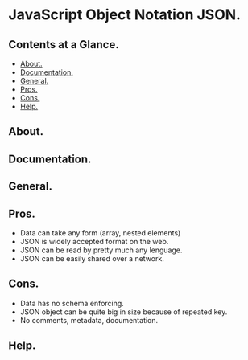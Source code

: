 # JavaScript Object Notation JSON.





## Contents at a Glance.
* [About.](#about)
* [Documentation.](#documentation)
* [General.](#general)
* [Pros.](#pros)
* [Cons.](#cons)
* [Help.](#help)





## About.





## Documentation.





## General.





## Pros.
* Data can take any form (array, nested elements)
* JSON is widely accepted format on the web.
* JSON can be read by pretty much any lenguage.
* JSON can be easily shared over a network.





## Cons.
* Data has no schema enforcing.
* JSON object can be quite big in size because of repeated key.
* No comments, metadata, documentation.





## Help.
